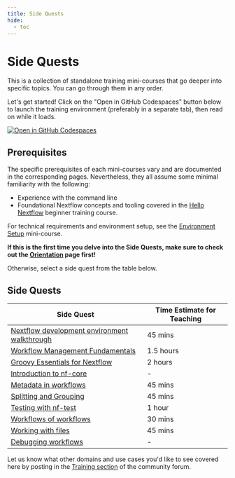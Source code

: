 ```yaml
---
title: Side Quests
hide:
  - toc
---
```


# Side Quests

This is a collection of standalone training mini-courses that go deeper into specific topics. You can go through them in any order.

Let's get started! Click on the "Open in GitHub Codespaces" button below to launch the training environment (preferably in a separate tab), then read on while it loads.

[![Open in GitHub Codespaces](https://github.com/codespaces/badge.svg)](https://codespaces.new/nextflow-io/training?quickstart=1&ref=master)

## Prerequisites

The specific prerequisites of each mini-courses vary and are documented in the corresponding pages.
Nevertheless, they all assume some minimal familiarity with the following:

- Experience with the command line
- Foundational Nextflow concepts and tooling covered in the [Hello Nextflow](../../hello_nextflow/) beginner training course.

For technical requirements and environment setup, see the [Environment Setup](../../envsetup/) mini-course.

**If this is the first time you delve into the Side Quests, make sure to check out the [Orientation](./orientation.md) page first!**

Otherwise, select a side quest from the table below.

## Side Quests

| Side Quest                                                        | Time Estimate for Teaching |
| ----------------------------------------------------------------- | -------------------------- |
| [Nextflow development environment walkthrough](./ide_features.md) | 45 mins                    |
| [Workflow Management Fundamentals](./workflow_management_fundamentals.md) | 1.5 hours                  |
| [Groovy Essentials for Nextflow](./groovy_essentials.md)          | 2 hours                    |
| [Introduction to nf-core](./nf-core.md)                           | -                          |
| [Metadata in workflows](./metadata.md)                            | 45 mins                    |
| [Splitting and Grouping](./splitting_and_grouping.md)             | 45 mins                    |
| [Testing with nf-test](./nf-test.md)                              | 1 hour                     |
| [Workflows of workflows](./workflows_of_workflows.md)             | 30 mins                    |
| [Working with files](./working_with_files.md)                     | 45 mins                    |
| [Debugging workflows](./debugging.md)                             | -                          |

Let us know what other domains and use cases you'd like to see covered here by posting in the [Training section](https://community.seqera.io/c/training/) of the community forum.
